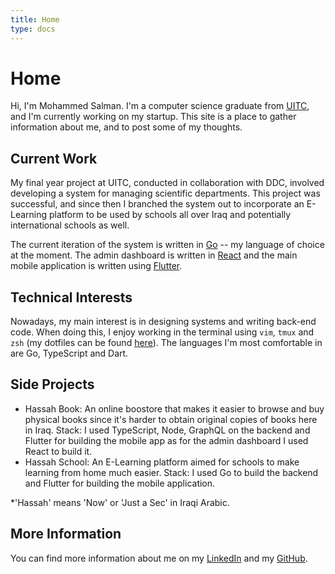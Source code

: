 ```yaml
---
title: Home
type: docs
---
```


# Home

Hi, I'm Mohammed Salman. I'm a computer science graduate from [UITC](https://uoitc.edu.iq/), and I'm currently working on my startup. This site is a place to gather information about me, and to post some of my thoughts.

## Current Work

My final year project at UITC, conducted in collaboration with DDC, involved developing a system
for managing scientific departments. This project was successful, and since then I branched the system out to incorporate an E-Learning platform to be used by schools all over Iraq and potentially international schools as well.

The current iteration of the system is written in [Go](https://golang.org) -- my language of choice at the
moment. The admin dashboard is written in [React](https://reactjs.org/) and the main mobile application is written using [Flutter](https://flutter.dev/).

## Technical Interests

Nowadays, my main interest is in designing systems and writing back-end code. When doing this, I enjoy working
in the terminal using `vim`, `tmux` and `zsh` (my dotfiles can be found 
[here](https://github.com/msal4/dotfiles)). The languages I'm most comfortable in are Go, TypeScript and Dart.

## Side Projects

- Hassah Book: An online boostore that makes it easier to browse and buy physical books since it's harder to obtain original copies of books here in Iraq.
  Stack: I used TypeScript, Node, GraphQL on the backend and Flutter for building the mobile app as for the admin dashboard I used React to build it.
- Hassah School: An E-Learning platform aimed for schools to make learning from home much easier.
  Stack: I used Go to build the backend and Flutter for building the mobile application.

*'Hassah' means 'Now' or 'Just a Sec' in Iraqi Arabic.

## More Information

You can find more information about me on my [LinkedIn](https://www.linkedin.com/in/4msal/) and my
[GitHub](https://github.com/msal4).
